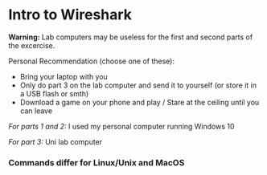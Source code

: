 # __Intro to Wireshark__

**Warning:** Lab computers may be useless for the first and second parts of the excercise. 

Personal Recommendation (choose one of these):
- Bring your laptop with you
- Only do part 3 on the lab computer and send it to yourself (or store it in a USB flash or smth)
- Download a game on your phone and play / Stare at the ceiling until you can leave

*For parts 1 and 2:* I used my personal computer running Windows 10

*For part 3:* Uni lab computer

### Commands differ for Linux/Unix and MacOS
